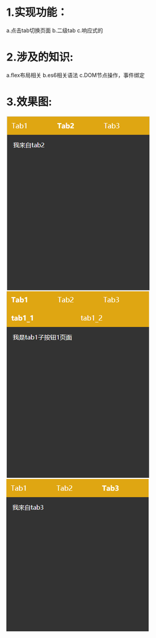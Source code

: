# 1.实现功能：
  a.点击tab切换页面
  b.二级tab
  c.响应式的
# 2.涉及的知识:
  a.flex布局相关 
  b.es6相关语法
  c.DOM节点操作，事件绑定

# 3.效果图:
![image](https://github.com/TanQiong/Weekend-Hodgepodge/blob/master/DemoImages/default_tab.png?raw=true)
![image](https://github.com/TanQiong/Weekend-Hodgepodge/blob/master/DemoImages/tab1.png?raw=true)
![image](https://github.com/TanQiong/Weekend-Hodgepodge/blob/master/DemoImages/tab3.png?raw=true)
